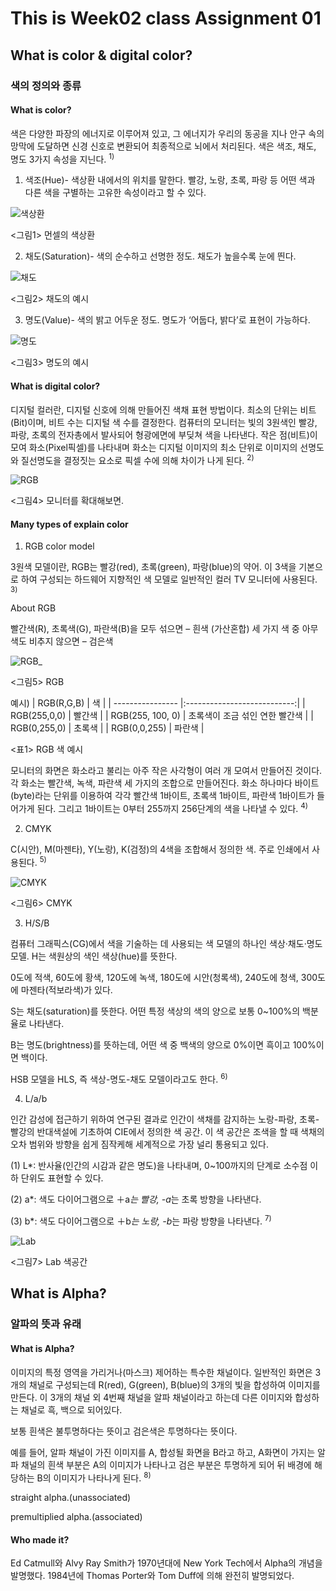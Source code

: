 # This is Week02 class Assignment 01
## What is color & digital color?
### 색의 정의와 종류

#### What is color?

색은 다양한 파장의 에너지로 이루어져 있고, 그 에너지가 우리의 동공을 지나 안구 속의 망막에 도달하면 신경 신호로 변환되어 최종적으로 뇌에서 처리된다.
색은 색조, 채도, 명도 3가지 속성을 지닌다. <sup>1)</sup>

1. 색조(Hue)- 색상환 내에서의 위치를 말한다. 빨강, 노랑, 초록, 파랑 등 어떤 색과 다른 색을 구별하는 고유한 속성이라고 할 수 있다.

![색상환](https://user-images.githubusercontent.com/70870803/93597174-96c4b900-f9f5-11ea-9cd4-d74f6c591064.jpg)
  
  <그림1> 먼셀의 색상환




2. 채도(Saturation)- 색의 순수하고 선명한 정도. 채도가 높을수록 눈에 띈다. 

![채도](https://user-images.githubusercontent.com/70870803/93597431-033fb800-f9f6-11ea-99c6-b03f7e9c3ce4.JPG)
  
  <그림2> 채도의 예시




3. 명도(Value)- 색의 밝고 어두운 정도. 명도가 ‘어둡다, 밝다’로 표현이 가능하다. 

![명도](https://user-images.githubusercontent.com/70870803/93597440-05a21200-f9f6-11ea-9bba-85f23f4f4e90.JPG)
  
  <그림3> 명도의 예시



#### What is digital color?

디지털 컬러란, 디지털 신호에 의해 만들어진 색채 표현 방법이다. 
최소의 단위는 비트(Bit)이며, 비트 수는 디지털 색 수를 결정한다. 
컴퓨터의 모니터는 빛의 3원색인 빨강, 파랑, 초록의 전자총에서 발사되어 형광에면에 부딪쳐 색을 나타낸다. 
작은 점(비트)이 모여 화소(Pixel픽셀)를 나타내며 화소는 디지털 이미지의 최소 단위로 이미지의 선명도와 질선명도을 결정짓는 요소로 픽셀 수에 의해 차이가 나게 된다. <sup>2)</sup>

![RGB](https://user-images.githubusercontent.com/70870803/93599723-8b738c80-f9f9-11ea-8f9a-01ddfc2d1a86.JPG)

   <그림4> 모니터를 확대해보면.


#### Many types of explain color

1. RGB color model

3원색 모델이란, RGB는 빨강(red), 초록(green), 파랑(blue)의 약어. 이 3색을 기본으로 하여 구성되는 하드웨어 지향적인 색 모델로 일반적인 컬러 TV 모니터에 사용된다. <sup>3)</sup>

About RGB

빨간색(R), 초록색(G), 파란색(B)을 모두 섞으면 – 흰색 (가산혼합) 
세 가지 색 중 아무 색도 비추지 않으면 – 검은색

![RGB_](https://user-images.githubusercontent.com/70870803/93600689-ff626480-f9fa-11ea-9509-2b2009a665cb.JPG)

   <그림5> RGB


예시)
| RGB(R,G,B)       |  색                         | 
| ---------------- |:---------------------------:|
| RGB(255,0,0)     | 빨간색                       | 
| RGB(255, 100, 0) | 초록색이 조금 섞인 연한 빨간색 |
| RGB(0,255,0)     | 초록색                       |
| RGB(0,0,255)     | 파란색                       |
      
   <표1> RGB 색 예시      
      
모니터의 화면은 화소라고 불리는 아주 작은 사각형이 여러 개 모여서 만들어진 것이다. 
각 화소는 빨간색, 녹색, 파란색 세 가지의 조합으로 만들어진다.
화소 하나마다 바이트(byte)라는 단위를 이용하여 각각 빨간색 1바이트, 초록색 1바이트, 파란색 1바이트가 들어가게 된다. 그리고 1바이트는 0부터 255까지 256단계의 색을 나타낼 수 있다. <sup>4)</sup>

2. CMYK

C(시안), M(마젠타), Y(노랑), K(검정)의 4색을 조합해서 정의한 색.
주로 인쇄에서 사용된다. <sup>5)</sup>

![CMYK](https://user-images.githubusercontent.com/70870803/93600697-01c4be80-f9fb-11ea-9672-d1fb446e2e60.JPG)

   <그림6> CMYK
   

3. H/S/B

컴퓨터 그래픽스(CG)에서 색을 기술하는 데 사용되는 색 모델의 하나인 색상·채도·명도 모델. 
H는 색원상의 색인 색상(hue)를 뜻한다.

0도에 적색, 60도에 황색, 120도에 녹색, 180도에 시안(청록색), 240도에 청색, 300도에 마젠타(적보라색)가 있다. 

S는 채도(saturation)를 뜻한다. 어떤 특정 색상의 색의 양으로 보통 0~100%의 백분율로 나타낸다. 

B는 명도(brightness)를 뜻하는데, 어떤 색 중 백색의 양으로 0%이면 흑이고 100%이면 백이다. 

HSB 모델을 HLS, 즉 색상-명도-채도 모델이라고도 한다. <sup>6)</sup>


4. L/a/b

인간 감성에 접근하기 위하여 연구된 결과로 인간이 색채를 감지하는 노랑-파랑, 초록-빨강의 반대색설에 기초하여 CIE에서 정의한 색 공간. 
이 색 공간은 조색을 할 때 색채의 오차 범위와 방향을 쉽게 짐작케해 세계적으로 가장 널리 통용되고 있다. 

(1) L*: 반사율(인간의 시감과 같은 명도)을 나타내며, 0~100까지의 단계로 소수점 이하 단위도 표현할 수 있다.

(2) a*: 색도 다이어그램으로 ＋a*는 빨강, -a*는 초록 방향을 나타낸다.

(3) b*: 색도 다이어그램으로 ＋b*는 노랑, -b*는 파랑 방향을 나타낸다. <sup>7)</sup>


![Lab](https://user-images.githubusercontent.com/70870803/93602352-7a2c7f00-f9fd-11ea-8dd3-a1d39b588011.jpg)

   <그림7> Lab 색공간
   
   
## What is Alpha?
### 알파의 뜻과 유래

#### What is Alpha?

이미지의 특정 영역을 가리거나(마스크) 제어하는 특수한 채널이다. 
일반적인 화면은 3개의 채널로 구성되는데 R(red), G(green), B(blue)의 3개의 빛을 합성하여 이미지를 만든다. 
이 3개의 채널 외 4번째 채널을 알파 채널이라고 하는데 다른 이미지와 합성하는 채널로 흑, 백으로 되어있다. 

보통 흰색은 불투명하다는 뜻이고 검은색은 투명하다는 뜻이다.

예를 들어, 알파 채널이 가진 이미지를 A, 합성될 화면을 B라고 하고, 
A화면이 가지는 알파 채널의 흰색 부분은 A의 이미지가 나타나고 검은 부분은 투명하게 되어 뒤 배경에 해당하는 B의 이미지가 나타나게 된다. <sup>8)</sup>

straight alpha.(unassociated) 

premultiplied alpha.(associated)

#### Who made it?

Ed Catmull와 Alvy Ray Smith가 1970년대에 New York Tech에서 Alpha의 개념을 발명했다.
1984년에 Thomas Porter와 Tom Duff에 의해 완전히 발명되었다.
